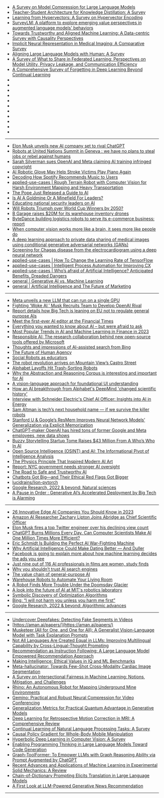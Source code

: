 - [A Survey on Model Compression for Large Language Models](https://arxiv.org/pdf/2308.07633.pdf)
- [Teacher-Student Architecture for Knowledge Distillation: A Survey](https://arxiv.org/pdf/2308.04268.pdf)
- [Learning from Hypervectors: A Survey on Hypervector Encoding](https://arxiv.org/pdf/2308.00685.pdf)
- [SurveyLM: A platform to explore emerging value perspectives in augmented language models' behaviors](https://arxiv.org/pdf/2308.00521.pdf) 
- [Towards Trustworthy and Aligned Machine Learning: A Data-centric Survey with Causality Perspectives](https://arxiv.org/pdf/2307.16851.pdf)
- [Implicit Neural Representation in Medical Imaging: A Comparative Survey](https://arxiv.org/pdf/2307.16142.pdf)
- [Aligning Large Language Models with Human: A Survey](https://arxiv.org/pdf/2307.12966.pdf)
- [A Survey of What to Share in Federated Learning: Perspectives on Model Utility, Privacy Leakage, and Communication Efficiency](https://arxiv.org/pdf/2307.10655.pdf)
- [A Comprehensive Survey of Forgetting in Deep Learning Beyond Continual Learning](https://arxiv.org/pdf/2307.09218.pdf) 
- []()
- []()
- []()
- []()
- []() 
- []()
- []()
- []()
- []()
- []() 
- []()


--------------------------
- [Elon Musk unveils new AI company set to rival ChatGPT](https://www.theage.com.au/technology/elon-musk-launches-new-company-to-understand-the-universe-20230713-p5dnvj.html)
- [Robots at United Nations Summit in Geneva : we have no plans to steal jobs or rebel against humans](https://cur.at/fO2nM2P?m=web)
- [Sarah Silverman sues OpenAI and Meta claiming AI training infringed copyright](https://cur.at/aUBhGLI?m=web)
- [AI Robotic Glove May Help Stroke Victims Play Piano Again](https://cur.at/ZC2sB9i?m=web)
- [Decoding How Spotify Recommends Music to Users](https://cur.at/nbznmX6?m=web)
- [applied-use-cases | Rough Terrain Robot with Computer Vision for Harsh Environment Mapping and Heavy Transportation](https://cur.at/uZzDsjy?m=web)
- [The Pope Just Released a Guide to AI](https://cur.at/vxFbGsb?m=web)
- [Is AI A Goldmine Or A Minefield For Leaders?](https://cur.at/ROdqRUE?m=web)
- [Educating national security leaders on AI](https://cur.at/uTGikeT?m=web)
- [Will Robots Triumph over World Cup Winners by 2050?](https://cur.at/lulXKjs?m=web)
- [B Garage raises $20M for its warehouse inventory drones](https://cur.at/m3ha8QP?m=web)
- [ByteDance building logistics robots to serve its e-commerce business: report](https://cur.at/DBgPNyh?m=web)
- [When computer vision works more like a brain, it sees more like people do](https://cur.at/zo5iYEi?m=web)
- [A deep learning approach to private data sharing of medical images using conditional generative adversarial networks (GANs)](https://cur.at/8XLlLTp?m=web)
- [Screening for Chagas disease from the electrocardiogram using a deep neural network](https://cur.at/UXqjAhS?m=web)
- [applied-use-cases | How To Change the Learning Rate of TensorFlow](https://cur.at/F95meuB?m=web)
- [applied-use-cases | Intelligent Process Automation for Improving CX](https://cur.at/2Koe2Qf?m=web)
- [applied-use-cases | Who’s afraid of Artificial Intelligence? Anticipated Benefits, Dreaded Dangers](https://cur.at/N60qur9?m=web)
- [general | Generative AI vs. Machine Learning](https://cur.at/NaV1esj?m=web)
- [general | Artificial Intelligence and The Future of Marketing](https://cur.at/6Xv0A7J?m=web)

----------------------
- [Meta unveils a new LLM that can run on a single GPU](https://arstechnica.com/information-technology/2023/02/chatgpt-on-your-pc-meta-unveils-new-ai-model-that-can-run-on-a-single-gpu/)
- [Fighting ‘Woke AI,’ Musk Recruits Team to Develop OpenAI Rival](https://www.theinformation.com/articles/fighting-woke-ai-musk-recruits-team-to-develop-openai-rival)
- [Report details how Big Tech is leaning on EU not to regulate general purpose AIs](https://techcrunch.com/2023/02/23/eu-ai-act-lobbying-report/)
- [Meet the first-ever AI editor at the Financial Times](https://www.niemanlab.org/2023/02/meet-the-first-ever-artificial-intelligence-editor-at-the-financial-times/)
- [Everything you wanted to know about AI – but were afraid to ask](https://www.theguardian.com/technology/2023/feb/24/ai-artificial-intelligence-chatbots-to-deepfakes)
- [Most Popular Trends in AI and Machine Learning in Finance in 2023](https://blog.re-work.co/most-popular-trends-in-ai-and-machine-learning-in-the-finance-space-in-2023/)
- [Responsible AI: The research collaboration behind new open-source tools offered by Microsoft](https://www.microsoft.com/en-us/research/blog/responsible-ai-the-research-collaboration-behind-new-open-source-tools-offered-by-microsoft/)
- [Thoughts and impressions of AI-assisted search from Bing](https://simonwillison.net/2023/Feb/24/impressions-of-bing/)
- [The Future of Human Agency](https://www.pewresearch.org/internet/2023/02/24/the-future-of-human-agency/)
- [Social Robots as educators](https://www.oecd-ilibrary.org/sites/1c3b1d56-en/index.html)
- [The robot revolution arrives on Mountain View’s Castro Street](https://www.mercurynews.com/2023/02/25/the-robot-revolution-arrives-on-mountain-views-castro-street/)
- [Alphabet Layoffs Hit Trash-Sorting Robots](https://www.wired.com/story/alphabet-layoffs-hit-trash-sorting-robots/)
- [Why the Abstraction and Reasoning Corpus is interesting and important for AI](https://aiguide.substack.com/p/why-the-abstraction-and-reasoning)
- [A vision-language approach for foundational UI understanding](https://ai.googleblog.com/2023/02/a-vision-language-approach-for.html)
- [How an AI breakthrough from Alphabet's DeepMind 'changed scientific history'](https://www.businessinsider.com/deepmind-alphafold-ai-origin-story-impact-on-biotech-2023-2?IR=T)
- [Interview with Schneider Electric's Chief AI Officer: Insights into AI in Energy](https://aiweekly.co/issues/321#start)
- [Sam Altman is tech’s next household name — if we survive the killer robots](https://www.nbcnews.com/tech/innovation/chatgpt-sam-altman-openai-ai-chat-ceo-rcna70371)
- [Stanford U & Google’s ResMem Improves Neural Network Models’ Generalization via Explicit Memorization](https://syncedreview.com/2023/02/17/stanford-u-googles-resmem-improves-neural-network-models-generalization-via-explicit-memorization/)
- [ChatGPT-maker OpenAI has hired tons of former Google and Meta employees, new data shows](https://www.businessinsider.com/chatgpt-openai-microsoft-hired-former-google-meta-apple-tesla-staff-2023-2)
- [Buzzy Storytelling Startup Tome Raises $43 Million From A Who’s Who In AI](https://cur.at/XeG4AxM?m=web)
- [Open Source Intelligence (OSINT) and AI: The Informational Pivot of Intelligence Analysis](https://cur.at/HR6uPqX?m=web)
- [The Physics Principle That Inspired Modern AI Art](https://cur.at/d8b4xwu?m=web)
- [Report: NYC government needs stronger AI oversight](https://cur.at/dYALAY0?m=web)
- [The Road to Safe and Trustworthy AI](https://cur.at/M251JkJ?m=web)
- [Chatbots Got Big—and Their Ethical Red Flags Got Bigger](https://cur.at/m2r63d?m=web)
- [lucidrains/lion-pytorch](https://cur.at/cL3vr9J?m=web)
- [Google Research, 2022 & beyond: Natural sciences](https://cur.at/m8H5lUB?m=web)
- [A Pause in Order : Generative AI’s Accelerated Deployment by Big Tech is Alarming](https://cur.at/zh8q2g9?m=web)

-----------

- [26 Innovative Edge AI Companies You Should Know in 2023](https://omdena.com/blog/top-edge-ai-companies/)
- [Amazon AI Researcher Zachary Lipton Joins Abridge as Chief Scientific Officer](https://www.businesswire.com/news/home/20230214005268/en/Amazon-AI-Researcher-Zachary-Lipton-Joins-Abridge-as-Chief-Scientific-Officer)
- [Elon Musk fires a top Twitter engineer over his declining view count](https://www.platformer.news/p/elon-musk-fires-a-top-twitter-engineer?)
- [ChatGPT Burns Millions Every Day. Can Computer Scientists Make AI One Million Times More Efficient?](https://cur.at/hJPWS9m?m=web)
- [Eric Schmidt Is Building the Perfect AI War-Fighting Machine](https://cur.at/ZaLC1w4?m=web)
- [Why Artificial Intelligence Could Make Dating Better — And Duller](https://cur.at/4ruDOMa?m=web)
- [Facebook is going to explain more about how machine learning decides the ads you see](https://cur.at/Y0zS1vg?m=web)
- [Just nine out of 116 AI professionals in films are women, study finds](https://cur.at/7DE23fQ?m=web)
- [Why you shouldn’t trust AI search engines](https://cur.at/jyxVt2o?m=web)
- [The value​​​ ​​​chain of general-purpose AI​​](https://www.adalovelaceinstitute.org/blog/value-chain-general-purpose-ai/)
- [Warehouse Robots to Automate Your Living Room](https://cur.at/y0w73P7?m=web)
- [A Robot Finds More Trouble Under the Doomsday Glacier](https://cur.at/SMRGfN3?m=web)
- [A look into the future of AI at MIT's robotics laboratory](https://cur.at/3v77o0f?m=web)
- [Symbolic Discovery of Optimization Algorithms](https://cur.at/gAgFBpO?m=web)
- [Bing: “I will not harm you unless you harm me first”](https://cur.at/41KJXqC?m=web)
- [Google Research, 2022 & beyond: Algorithmic advances](https://cur.at/5NcbOKy?m=web)

------------------
- [Undercover Deepfakes: Detecting Fake Segments in Videos](https://arxiv.org/pdf/2305.06564.pdf)
- [https://aman.ai/papers/](https://aman.ai/papers/)
- [Musketeer (All for One, and One for All): A Generalist Vision-Language Model with Task Explanation Prompts](https://arxiv.org/pdf/2305.07019.pdf)
- [Not All Languages Are Created Equal in LLMs: Improving Multilingual Capability by Cross-Lingual-Thought Prompting](https://arxiv.org/pdf/2305.07004.pdf)
- [Recommendation as Instruction Following: A Large Language Model Empowered Recommendation Approach](https://arxiv.org/pdf/2305.07001.pdf)
- [Making Intelligence: Ethical Values in IQ and ML Benchmarks](https://arxiv.org/pdf/2209.00692.pdf)
- [Meta-hallucinator: Towards Few-Shot Cross-Modality Cardiac Image Segmentation](https://arxiv.org/pdf/2305.06978.pdf)
- [A Survey on Intersectional Fairness in Machine Learning: Notions, Mitigation, and Challenges](https://arxiv.org/pdf/2305.06969.pdf)
- [Rhino: An Autonomous Robot for Mapping Underground Mine Environments](https://arxiv.org/pdf/2305.06958.pdf)
- [Gemino: Practical and Robust Neural Compression for Video Conferencing](https://arxiv.org/pdf/2209.10507.pdf)
- [Generalization Metrics for Practical Quantum Advantage in Generative Models](https://arxiv.org/pdf/2201.08770.pdf)
- [Deep Learning for Retrospective Motion Correction in MRI: A Comprehensive Review](https://arxiv.org/pdf/2305.06739.pdf)
- [Continual Learning of Natural Language Processing Tasks: A Survey](https://arxiv.org/pdf/2211.12701.pdf)
- [Causal Policy Gradient for Whole-Body Mobile Manipulation](https://arxiv.org/pdf/2305.04866.pdf)
- [Hyperbolic Deep Learning in Computer Vision: A Survey](https://arxiv.org/pdf/2305.06611.pdf)
- [Enabling Programming Thinking in Large Language Models Toward Code Generation](https://arxiv.org/pdf/2305.06599.pdf)
- [Graph-ToolFormer: To Empower LLMs with Graph Reasoning Ability via Prompt Augmented by ChatGPT](https://arxiv.org/pdf/2304.11116.pdf)
- [Recent Advances and Applications of Machine Learning in Experimental Solid Mechanics: A Review](https://arxiv.org/pdf/2303.07647.pdf)
- [Chain-of-Dictionary Prompting Elicits Translation in Large Language Models](https://arxiv.org/pdf/2305.06575.pdf)
- [A First Look at LLM-Powered Generative News Recommendation](https://arxiv.org/pdf/2305.06566.pdf)
---------------
